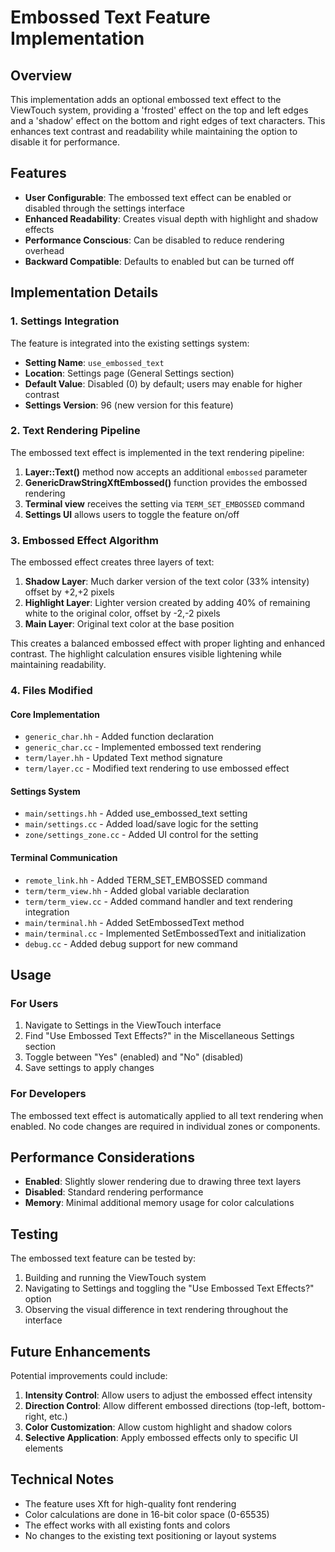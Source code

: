 # Embossed Text Feature Implementation

## Overview

This implementation adds an optional embossed text effect to the ViewTouch system, providing a 'frosted' effect on the top and left edges and a 'shadow' effect on the bottom and right edges of text characters. This enhances text contrast and readability while maintaining the option to disable it for performance.

## Features

- **User Configurable**: The embossed text effect can be enabled or disabled through the settings interface
- **Enhanced Readability**: Creates visual depth with highlight and shadow effects
- **Performance Conscious**: Can be disabled to reduce rendering overhead
- **Backward Compatible**: Defaults to enabled but can be turned off

## Implementation Details

### 1. Settings Integration

The feature is integrated into the existing settings system:

- **Setting Name**: `use_embossed_text`
- **Location**: Settings page (General Settings section)
- **Default Value**: Disabled (0) by default; users may enable for higher contrast
- **Settings Version**: 96 (new version for this feature)

### 2. Text Rendering Pipeline

The embossed text effect is implemented in the text rendering pipeline:

1. **Layer::Text()** method now accepts an additional `embossed` parameter
2. **GenericDrawStringXftEmbossed()** function provides the embossed rendering
3. **Terminal view** receives the setting via `TERM_SET_EMBOSSED` command
4. **Settings UI** allows users to toggle the feature on/off

### 3. Embossed Effect Algorithm

The embossed effect creates three layers of text:

1. **Shadow Layer**: Much darker version of the text color (33% intensity) offset by +2,+2 pixels
2. **Highlight Layer**: Lighter version created by adding 40% of remaining white to the original color, offset by -2,-2 pixels  
3. **Main Layer**: Original text color at the base position

This creates a balanced embossed effect with proper lighting and enhanced contrast. The highlight calculation ensures visible lightening while maintaining readability.

### 4. Files Modified

#### Core Implementation
- `generic_char.hh` - Added function declaration
- `generic_char.cc` - Implemented embossed text rendering
- `term/layer.hh` - Updated Text method signature
- `term/layer.cc` - Modified text rendering to use embossed effect

#### Settings System
- `main/settings.hh` - Added use_embossed_text setting
- `main/settings.cc` - Added load/save logic for the setting
- `zone/settings_zone.cc` - Added UI control for the setting

#### Terminal Communication
- `remote_link.hh` - Added TERM_SET_EMBOSSED command
- `term/term_view.hh` - Added global variable declaration
- `term/term_view.cc` - Added command handler and text rendering integration
- `main/terminal.hh` - Added SetEmbossedText method
- `main/terminal.cc` - Implemented SetEmbossedText and initialization
- `debug.cc` - Added debug support for new command

## Usage

### For Users

1. Navigate to Settings in the ViewTouch interface
2. Find "Use Embossed Text Effects?" in the Miscellaneous Settings section
3. Toggle between "Yes" (enabled) and "No" (disabled)
4. Save settings to apply changes

### For Developers

The embossed text effect is automatically applied to all text rendering when enabled. No code changes are required in individual zones or components.

## Performance Considerations

- **Enabled**: Slightly slower rendering due to drawing three text layers
- **Disabled**: Standard rendering performance
- **Memory**: Minimal additional memory usage for color calculations

## Testing

The embossed text feature can be tested by:

1. Building and running the ViewTouch system
2. Navigating to Settings and toggling the "Use Embossed Text Effects?" option
3. Observing the visual difference in text rendering throughout the interface

## Future Enhancements

Potential improvements could include:

1. **Intensity Control**: Allow users to adjust the embossed effect intensity
2. **Direction Control**: Allow different embossed directions (top-left, bottom-right, etc.)
3. **Color Customization**: Allow custom highlight and shadow colors
4. **Selective Application**: Apply embossed effects only to specific UI elements

## Technical Notes

- The feature uses Xft for high-quality font rendering
- Color calculations are done in 16-bit color space (0-65535)
- The effect works with all existing fonts and colors
- No changes to the existing text positioning or layout systems 